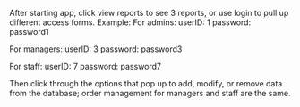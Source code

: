 After starting app, click view reports to see 3 reports, or use login to pull up different access forms. 
Example:
For admins:
userID: 1
password: password1 

For managers:
userID: 3
password: password3

For staff:
userID: 7
password: password7

Then click through the options that pop up to add, modify, or remove data from the database; order management for managers and staff are the same.
